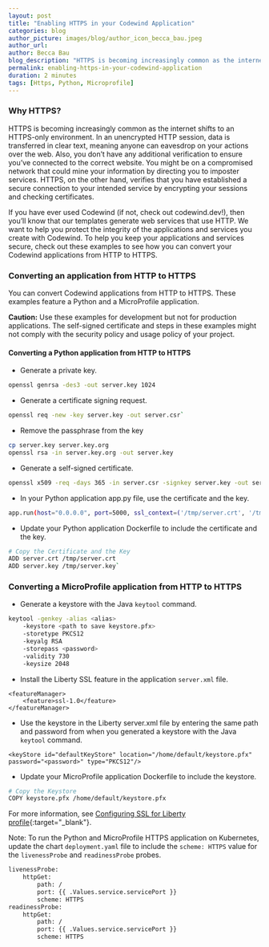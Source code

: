 ```yaml
---
layout: post
title: "Enabling HTTPS in your Codewind Application"
categories: blog
author_picture: images/blog/author_icon_becca_bau.jpeg
author_url: 
author: Becca Bau
blog_description: "HTTPS is becoming increasingly common as the internet shifts to an HTTPS-only environment. In an unencrypted HTTP session, data is transferred in clear text, meaning anyone can eavesdrop on your..."
permalink: enabling-https-in-your-codewind-application
duration: 2 minutes
tags: [Https, Python, Microprofile]
---
```


### Why HTTPS?
HTTPS is becoming increasingly common as the internet shifts to an HTTPS-only environment. In an unencrypted HTTP session, data is transferred in clear text, meaning anyone can eavesdrop on your actions over the web. Also, you don’t have any additional verification to ensure you’ve connected to the correct website. You might be on a compromised network that could mine your information by directing you to imposter services. HTTPS, on the other hand, verifies that you have established a secure connection to your intended service by encrypting your sessions and checking certificates.

If you have ever used Codewind (if not, check out codewind.dev!), then you’ll know that our templates generate web services that use HTTP. We want to help you protect the integrity of the applications and services you create with Codewind. To help you keep your applications and services secure, check out these examples to see how you can convert your Codewind applications from HTTP to HTTPS.

### Converting an application from HTTP to HTTPS
You can convert Codewind applications from HTTP to HTTPS. These examples feature a Python and a MicroProfile application.

**Caution:** Use these examples for development but not for production applications. The self-signed certificate and steps in these examples might not comply with the security policy and usage policy of your project.

#### Converting a Python application from HTTP to HTTPS
- Generate a private key.
```bash
openssl genrsa -des3 -out server.key 1024
```
- Generate a certificate signing request.
```bash
openssl req -new -key server.key -out server.csr`
```
- Remove the passphrase from the key
```bash
cp server.key server.key.org
openssl rsa -in server.key.org -out server.key
```
- Generate a self-signed certificate.
```bash
openssl x509 -req -days 365 -in server.csr -signkey server.key -out server.crt
```
- In your Python application app.py file, use the certificate and the key.
```bash
app.run(host="0.0.0.0", port=5000, ssl_context=('/tmp/server.crt', '/tmp/server.key'))
```
- Update your Python application Dockerfile to include the certificate and the key.
```bash
# Copy the Certificate and the Key
ADD server.crt /tmp/server.crt
ADD server.key /tmp/server.key`
```

### Converting a MicroProfile application from HTTP to HTTPS
- Generate a keystore with the Java `keytool` command.
```bash
keytool -genkey -alias <alias>
    -keystore <path to save keystore.pfx>
    -storetype PKCS12
    -keyalg RSA
    -storepass <password>
    -validity 730
    -keysize 2048
```
- Install the Liberty SSL feature in the application `server.xml` file.

<div class="language-xml highlighter-rouge post-indent"><div class="highlight"><pre class="highlight language-xml"><code class=" language-xml"><span class="token tag"><span class="token tag"><span class="token punctuation">&lt;</span>featureManager</span><span class="token punctuation">&gt;</span></span>
    <span class="token tag"><span class="token tag"><span class="token punctuation">&lt;</span>feature</span><span class="token punctuation">&gt;</span></span>ssl-1.0<span class="token tag"><span class="token tag"><span class="token punctuation">&lt;/</span>feature</span><span class="token punctuation">&gt;</span></span>
<span class="token tag"><span class="token tag"><span class="token punctuation">&lt;/</span>featureManager</span><span class="token punctuation">&gt;</span></span>
</code></pre></div></div>

- Use the keystore in the Liberty server.xml file by entering the same path and password from when you generated a keystore with the Java `keytool` command.

<div class="language-xml highlighter-rouge post-indent"><div class="highlight"><pre class="highlight language-xml"><code class=" language-xml"><span class="token tag"><span class="token tag"><span class="token punctuation">&lt;</span>keyStore</span> <span class="token attr-name">id</span><span class="token attr-value"><span class="token punctuation">=</span><span class="token punctuation">"</span>defaultKeyStore<span class="token punctuation">"</span></span> <span class="token attr-name">location</span><span class="token attr-value"><span class="token punctuation">=</span><span class="token punctuation">"</span>/home/default/keystore.pfx<span class="token punctuation">"</span></span> <span class="token attr-name">password</span><span class="token attr-value"><span class="token punctuation">=</span><span class="token punctuation">"</span>&lt;password&gt;<span class="token punctuation">"</span></span> <span class="token attr-name">type</span><span class="token attr-value"><span class="token punctuation">=</span><span class="token punctuation">"</span>PKCS12<span class="token punctuation">"</span></span><span class="token punctuation">/&gt;</span></span>
</code></pre></div>    </div>

- Update your MicroProfile application Dockerfile to include the keystore.
```bash
# Copy the Keystore
COPY keystore.pfx /home/default/keystore.pfx
```
For more information, see [Configuring SSL for Liberty profile](https://www.ibm.com/support/knowledgecenter/SSHSCD_6.3.0/com.ibm.worklight.installconfig.doc/appcenter/t_ac_ssl_lib.html){:target="_blank"}.

Note: To run the Python and MicroProfile HTTPS application on Kubernetes, update the chart `deployment.yaml` file to include the `scheme: HTTPS` value for the `livenessProbe` and `readinessProbe` probes.
```bash
livenessProbe:
    httpGet:
        path: /
        port: {{ .Values.service.servicePort }}
        scheme: HTTPS 
readinessProbe:
    httpGet:
        path: /
        port: {{ .Values.service.servicePort }}
        scheme: HTTPS
```